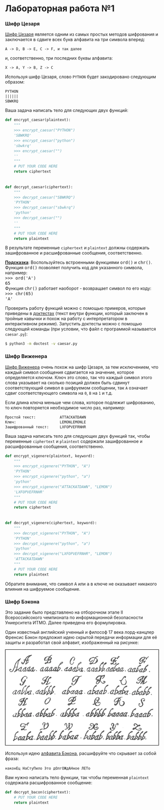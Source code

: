 # Лабораторная работа №1

### Шифр Цезаря

[Шифр Цезаря](https://ru.wikipedia.org/wiki/Шифр_Цезаря) является одним из самых простых методов шифрования и заключается в сдвиге всех букв алфавита на три символа вперед:

```
A -> D, B -> E, C -> F, и так далее
```

и, соответственно, три последних буквы алфавита:

```
X -> A, Y -> B, Z -> C
```

Используя шифр Цезаря, слово `PYTHON` будет закодировано следующим образом:

```
PYTHON
||||||
SBWKRQ
```

Ваша задача написать тело для следующих двух функций:

```python
def encrypt_caesar(plaintext):
    """
    >>> encrypt_caesar("PYTHON")
    'SBWKRQ'
    >>> encrypt_caesar("python")
    'sbwkrq'
    >>> encrypt_caesar("")
    ''
    """
    # PUT YOUR CODE HERE
    return ciphertext


def decrypt_caesar(ciphertext):
    """
    >>> decrypt_caesar("SBWKRQ")
    'PYTHON'
    >>> decrypt_caesar("sbwkrq")
    'python'
    >>> decrypt_caesar("")
    ''
    """
    # PUT YOUR CODE HERE
    return plaintext
```

В результате переменные `ciphertext` и `plaintext` должны содержать зашифрованное и расшифрованные сообщения, соответственно.

<div class="alert alert-info">
<strong><a href="https://mail.python.org/pipermail/python-win32/2005-April/003100.html">Подсказка</a></strong>: Воспользуйтесь встроенными функциями <tt>ord()</tt> и <tt>chr()</tt>. Функция <tt>ord()</tt> позволяет получить код для указанного символа, например:<br/>
<tt>
>>> ord('A')<br/>
65<br/>
</tt>
Функция <tt>chr()</tt> работает наоборот - возвращает символ по его коду:<br>
<tt>
>>> chr(65)<br/>
'A'</tt>
</div>

Проверить работу функций можно с помощью примеров, которые приведены в [доктестах](https://docs.python.org/3.5/library/doctest.html) (текст внутри функции, который заключен в тройные кавычки и похож на работу с интерпретатором в интерактивном режиме). Запустить доктесты можно с помощью следующей команды (при условии, что файл с программой называется `caesar.py`):

```sh
$ python3 -m doctest -v caesar.py
```

### Шифр Виженера

[Шифр Виженера](https://ru.wikipedia.org/wiki/Шифр_Виженера) очень похож на шифр Цезаря, за тем исключением, что каждый символ сообщения сдвигается на значение, которое определяется ключом. Ключ это слово, так что каждый символ этого слова указывает на сколько позиций должен быть сдвинут соответствующий символ в шифруемом сообщении, так `A` означает сдвиг соответствующего символа на `0`, `B` на `1` и т.д.

Если длина ключа меньше чем слова, которое подлежит шифрованию, то ключ повторяется необходимое число раз, например:

```
Простой текст:           ATTACKATDAWN
Ключ:                    LEMONLEMONLE
Зашифрованный текст:     LXFOPVEFRNHR
```

Ваша задача написать тело для следующих двух функций так, чтобы переменные `ciphertext` и `plaintext` содержали зашифрованное и расшифрованные сообщения, соответственно.

```python
def encrypt_vigenere(plaintext, keyword):
    """
    >>> encrypt_vigenere("PYTHON", "A")
    'PYTHON'
    >>> encrypt_vigenere("python", "a")
    'python'
    >>> encrypt_vigenere("ATTACKATDAWN", "LEMON")
    'LXFOPVEFRNHR'
    """
    # PUT YOUR CODE HERE
    return ciphertext


def decrypt_vigenere(ciphertext, keyword):
    """
    >>> decrypt_vigenere("PYTHON", "A")
    'PYTHON'
    >>> decrypt_vigenere("python", "a")
    'python'
    >>> decrypt_vigenere("LXFOPVEFRNHR", "LEMON")
    'ATTACKATDAWN'
    """
    # PUT YOUR CODE HERE
    return plaintext
```

<div class="alert alert-info">
Обратите внимание, что символ <tt>A</tt> или <tt>a</tt> в ключе не оказывает никакого влияния на шифруемое сообщение. 
</div>

### Шифр Бэкона

Это задание было представлено на отборочном этапе II Всероссийсокого чемпионата по информационной безопасности Униерситета ИТМО. Далее приведена его формулировка.

Один известный английский ученный и философ 17 века лорд-канцлер Френсис Бэкон предложил идею скрытой передачи информации для её защиты и разработал свой алфавит, изображенный на рисунке:

![Алфавит Бэкона](holl_235.png)

Используя идею [алфавита Бэкона](https://ru.wikipedia.org/wiki/Шифр_Бэкона), расшифруйте что скрывает за собой фраза:

`наконЕц НаСтуПило Это дОлгОЖдАНное ЛЕТо`

Вам нужно написать тело функции, так чтобы переменная `plaintext` содержала расшифрованное сообщение:

```python
def decrypt_bacon(ciphertext):
    # PUT YOUR CODE HERE
    return plaintext
```
